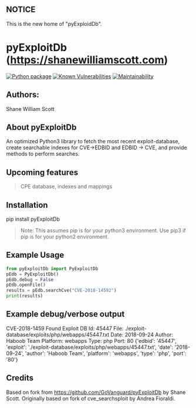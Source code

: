 ## NOTICE

This is the new home of "pyExploidDb".

##

pyExploitDb (https://shanewilliamscott.com)
==
[![Python package](https://github.com/Hackman238/pyExploitDb/actions/workflows/master.yml/badge.svg)](https://github.com/Hackman238/pyExploitDb/actions/workflows/master.yml)
[![Known Vulnerabilities](https://snyk.io/test/github/Hackman238/pyExploitDb/badge.svg?targetFile=requirements.txt)](https://snyk.io/test/github/Hackman238/pyExploitDb?targetFile=requirements.txt)
[![Maintainability](https://api.codeclimate.com/v1/badges/a11151ec3314f93a777f/maintainability)](https://codeclimate.com/github/Hackman238/pyExploitDb/maintainability)


## Authors:
Shane William Scott

## About pyExploitDb
An optimized Python3 library to fetch the most recent exploit-database, create searchable indexes for CVE->EDBID and EDBID -> CVE, and provide methods to perform searches.

## Upcoming features
> CPE database, indexes and mappings

## Installation
pip install pyExploitDb
> Note: This assumes pip is for your python3 environment. Use pip3 if pip is for your python2 environment.

## Example Usage
```python
from pyExploitDb import PyExploitDb
pEdb = PyExploitDb()
pEdb.debug = False
pEdb.openFile()
results = pEdb.searchCve("CVE-2018-14592")
print(results)
```

## Example debug/verbose output
CVE-2018-1459
Found
Exploit DB Id: 45447
File: ./exploit-database/exploits/php/webapps/45447.txt
Date: 2018-09-24
Author: Haboob Team
Platform: webapps
Type: php
Port: 80
{'edbid': '45447', 'exploit': './exploit-database/exploits/php/webapps/45447.txt', 'date': '2018-09-24', 'author': 'Haboob Team', 'platform': 'webapps', 'type': 'php', 'port': '80'}

## Credits
Based on fork from https://github.com/GoVanguard/pyExploitDb by Shane Scott.
Originally based on fork of cve_searchsploit by Andrea Fioraldi.
